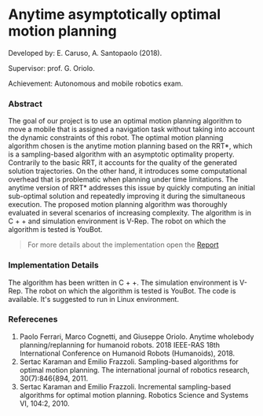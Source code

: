<h1>Anytime asymptotically optimal motion planning</h1>

Developed by: E. Caruso, A. Santopaolo (2018).

Supervisor: prof. G. Oriolo.

Achievement: Autonomous and mobile robotics exam.


<h3> Abstract </h3>

The goal of our project is to use an optimal motion planning algorithm to move a mobile that is assigned a navigation task without taking into account the dynamic constraints of this robot. The optimal motion planning algorithm chosen is the anytime motion planning based on the RRT*, which is a sampling-based algorithm with an asymptotic optimality property. Contrarily to the basic RRT, it accounts for the quality of the generated solution trajectories. On the other hand, it introduces some computational overhead that is problematic when planning under time limitations. The anytime version of RRT* addresses this issue by quickly computing an initial sub-optimal solution and repeatedly improving it during the simultaneous execution. The proposed motion planning algorithm was thoroughly evaluated in several scenarios of increasing complexity. The algorithm is in C + + and simulation environment is V-Rep. The robot on which the algorithm is tested is YouBot.


> For more details about the implementation open the [Report](Report.pdf)

<h3>Implementation Details</h3>

The algorithm has been written in C + +. The simulation environment is V-Rep. The robot on which the algorithm is tested is YouBot. The code is available. It's suggested to run in Linux environment.

<h3> Referecenes </h3>

1. Paolo Ferrari, Marco Cognetti, and Giuseppe Oriolo. Anytime wholebody planning/replanning for humanoid robots. 2018 IEEE-RAS 18th International Conference on Humanoid Robots (Humanoids), 2018.
1. Sertac Karaman and Emilio Frazzoli. Sampling-based algorithms for optimal motion planning. The international journal of robotics research, 30(7):846{894, 2011.
1. Sertac Karaman and Emilio Frazzoli. Incremental sampling-based algorithms for optimal motion planning. Robotics Science and Systems VI, 104:2, 2010.
